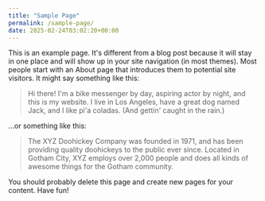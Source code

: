 ```yaml
---
title: "Sample Page"
permalink: /sample-page/
date: 2025-02-24T03:02:20+00:00
---
```


This is an example page. It's different from a blog post because it will stay in one place and will show up in your site navigation (in most themes). Most people start with an About page that introduces them to potential site visitors. It might say something like this:

> Hi there! I'm a bike messenger by day, aspiring actor by night, and this is my website. I live in Los Angeles, have a great dog named Jack, and I like pi'a coladas. (And gettin' caught in the rain.)

...or something like this:

> The XYZ Doohickey Company was founded in 1971, and has been providing quality doohickeys to the public ever since. Located in Gotham City, XYZ employs over 2,000 people and does all kinds of awesome things for the Gotham community.

You should probably delete this page and create new pages for your content. Have fun!